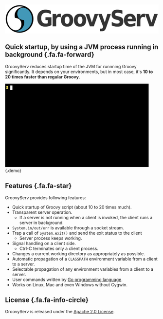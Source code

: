 <img src="groovyserv-logo.png" class="brand-logo" />

## Quick startup, by using a JVM process running in background {.fa.fa-forward}

GroovyServ reduces startup time of the JVM for runnning Groovy significantly.
It depends on your environments, but in most case, it's **10 to 20 times faster than regular Groovy**.

![demo](groovyserv-demo.gif){.demo}


## Features {.fa.fa-star}

GroovyServ provides following features:

* Quick startup of Groovy script (about 10 to 20 times much).
* Transparent server operation.
    - If a server is not running when a client is invoked, the client runs a server in background.
* `System.in/out/err` is available through a socket stream.
* Trap a call of `System.exit()` and send the exit status to the client
    - Server process keeps working.
* Signal handling on a client side.
    - Ctrl-C terminates only a client process.
* Changes a current working directory as appropriately as possible.
* Automatic propagation of a `CLASSPATH` environment variable from a client to a server.
* Selectable propagation of any environment variables from a client to a server.
* User commands written by [Go programming language](http://golang.org/).
* Works on Linux, Mac and even Windows without Cygwin.


## License {.fa.fa-info-circle}

GroovyServ is released under the [Apache 2.0 License](http://www.apache.org/licenses/LICENSE-2.0).
